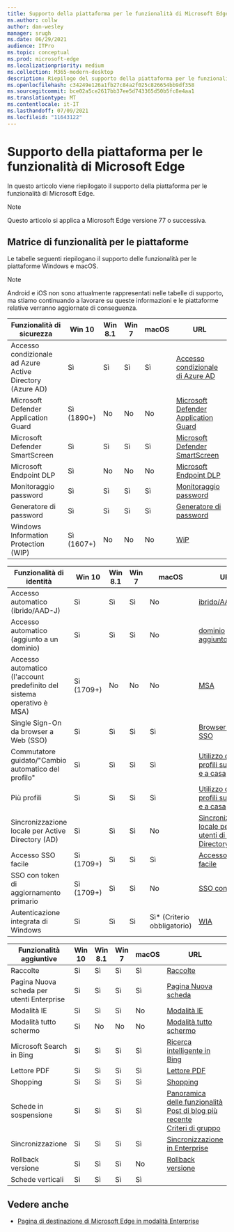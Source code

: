 ```yaml
---
title: Supporto della piattaforma per le funzionalità di Microsoft Edge
ms.author: collw
author: dan-wesley
manager: srugh
ms.date: 06/29/2021
audience: ITPro
ms.topic: conceptual
ms.prod: microsoft-edge
ms.localizationpriority: medium
ms.collection: M365-modern-desktop
description: Riepilogo del supporto della piattaforma per le funzionalità di Microsoft Edge
ms.openlocfilehash: c34249e126a1fb27c84a2f025c826654bb9df358
ms.sourcegitcommit: bce02a5ce2617bb37ee5d743365d50b5fc8e4aa1
ms.translationtype: MT
ms.contentlocale: it-IT
ms.lasthandoff: 07/09/2021
ms.locfileid: "11643122"
---
```

# <a name="platform-support-for-microsoft-edge-features"></a>Supporto della piattaforma per le funzionalità di Microsoft Edge

In questo articolo viene riepilogato il supporto della piattaforma per le funzionalità di Microsoft Edge.

> [!NOTE]
> Questo articolo si applica a Microsoft Edge versione 77 o successiva.

## <a name="feature-matrix-for-platforms"></a>Matrice di funzionalità per le piattaforme

Le tabelle seguenti riepilogano il supporto delle funzionalità per le piattaforme Windows e macOS.

> [!NOTE]
> Android e iOS non sono attualmente rappresentati nelle tabelle di supporto, ma stiamo continuando a lavorare su queste informazioni e le piattaforme relative verranno aggiornate di conseguenza.

| Funzionalità di sicurezza |Win 10|Win 8.1|Win 7|macOS|URL|
|--------|-------|--------|-----|-------|---|
|Accesso condizionale ad Azure Active Directory (Azure AD)|Sì|Sì|Sì|Sì|[Accesso condizionale di Azure AD](/deployedge/ms-edge-security-conditional-access#accessing-conditional-access-protected-resources-in-microsoft-edge)|
|Microsoft Defender Application Guard|Sì (1890+)|No|No|No|[Microsoft Defender Application Guard](/deployedge/microsoft-edge-security-windows-defender-application-guard) |
|Microsoft Defender SmartScreen|Sì|Sì|Sì|Sì|[Microsoft Defender SmartScreen](/deployedge/microsoft-edge-security-smartscreen) |
|Microsoft Endpoint DLP|Sì|No|No|No|[Microsoft Endpoint DLP](/deployedge/microsoft-edge-security-dlp#microsoft-endpoint-data-loss-prevention-endpoint-dlp)|
|Monitoraggio password|Sì|Sì|Sì|Sì|[Monitoraggio password](https://blogs.windows.com/msedgedev/2021/01/21/edge-88-privacy/)|
|Generatore di password|Sì|Sì|Sì|Sì|[Generatore di password](https://blogs.windows.com/msedgedev/2021/01/21/edge-88-privacy/)|
|Windows Information Protection (WIP)|Sì (1607+)|No|No|No|[WiP](/deployedge/microsoft-edge-security-windows-information-protection#system-requirements)|

|Funzionalità di identità| Win 10 | Win 8.1 | Win 7 | macOS | URL |
|--|--|--|--|--|--|
|Accesso automatico (ibrido/AAD-J)|Sì|Sì|Sì|No|[ibrido/AAD-J](/deployedge/microsoft-edge-security-identity#automatic-sign-in)|
|Accesso automatico (aggiunto a un dominio)|Sì|Sì|Sì|No|[dominio aggiunto](/deployedge/microsoft-edge-security-identity#automatic-sign-in)|
|Accesso automatico (l'account predefinito del sistema operativo è MSA)|Sì (1709+)|No|No|No|[MSA](/deployedge/microsoft-edge-security-identity#automatic-sign-in)|
|Single Sign-On da browser a Web (SSO)|Sì|Sì|Sì|Sì|[Browser-Web SSO](https://www.microsoft.com/microsoft-365/roadmap?featureid=66332)|
|Commutatore guidato/"Cambio automatico del profilo"|Sì|Sì|Sì|Sì|[Utilizzo di più profili sul lavoro e a casa](https://blogs.windows.com/msedgedev/2020/04/30/automatic-profile-switching/) |
|Più profili|Sì|Sì|Sì|Sì|[Utilizzo di più profili sul lavoro e a casa](https://blogs.windows.com/msedgedev/2020/04/30/automatic-profile-switching/) |
|Sincronizzazione locale per Active Directory (AD)|Sì|Sì|Sì|No|[Sincronizzazione locale per gli utenti di Active Directory (AD)](/deployedge/microsoft-edge-on-premises-sync) |
|Accesso SSO facile|Sì (1709+)|Sì|Sì|Sì|[Accesso SSO facile](/deployedge/microsoft-edge-security-identity#seamless-sso)|
|SSO con token di aggiornamento primario|Sì (1709+)|Sì|Sì|No|[SSO con PRT](/deployedge/microsoft-edge-security-identity#sso-with-primary-refresh-token-prt)|
|Autenticazione integrata di Windows|Sì|Sì|Sì|Sì* (Criterio obbligatorio)|[WIA](/deployedge/microsoft-edge-security-identity#windows-integrated-authentication-wia)|

|Funzionalità aggiuntive|Win 10|Win 8.1|Win 7|macOS|URL|
|--------|-------|--------|-----|-------|---|
|Raccolte|Sì|Sì|Sì|Sì|[Raccolte](https://blogs.windows.com/msedgedev/2019/12/09/improvements-collections-sync-microsoft-edge/) |
|Pagina Nuova scheda per utenti Enterprise|Sì|Sì|Sì|Sì|[Pagina Nuova scheda](https://blogs.windows.com/msedgedev/2020/10/29/enterprise-new-tab-page-my-feed/) |
|Modalità IE|Sì|Sì|Sì|No|[Modalità IE](/deployedge/edge-ie-mode#prerequisites)|
|Modalità tutto schermo|Sì|No|No|No|[Modalità tutto schermo](/deployedge/microsoft-edge-configure-kiosk-mode)|
|Microsoft Search in Bing|Sì|Sì|Sì|Sì|[Ricerca intelligente in Bing](https://www.microsoft.com/edge/business/intelligent-search-with-bing) |
|Lettore PDF|Sì|Sì|Sì|Sì|[Lettore PDF](/deployedge/microsoft-edge-pdf) |
|Shopping|Sì|Sì|Sì|Sì|[Shopping](https://techcommunity.microsoft.com/t5/articles/introducing-shopping-with-microsoft-edge/m-p/1870080) |
|Schede in sospensione|Sì|Sì|Sì|Sì|[Panoramica delle funzionalità](/deployedge/microsoft-edge-relnote-stable-channel)<br>[Post di blog più recente](https://blogs.windows.com/msedgedev/2021/03/04/edge-89-performance/)<br>[Criteri di gruppo](/deployedge/microsoft-edge-policies#sleeping-tabs-settings)|
|Sincronizzazione|Sì|Sì|Sì|Sì| [Sincronizzazione in Enterprise](/deployedge/microsoft-edge-enterprise-sync) |
|Rollback versione|Sì|Sì|Sì|No|[Rollback versione](/deployedge/edge-learnmore-rollback) |
|Schede verticali|Sì|Sì|Sì|Sì| |

## <a name="see-also"></a>Vedere anche

- [Pagina di destinazione di Microsoft Edge in modalità Enterprise](https://aka.ms/EdgeEnterprise)